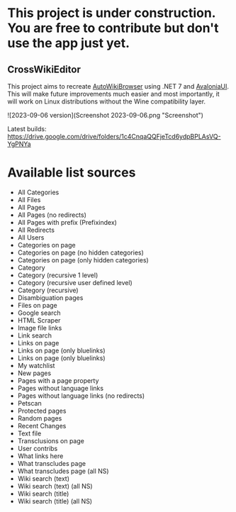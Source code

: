 # **This project is under construction. You are free to contribute but don't use the app just** yet.

## CrossWikiEditor

This project aims to recreate [AutoWikiBrowser](https://en.wikipedia.org/wiki/Wikipedia:AutoWikiBrowser) using .NET 7 and [AvaloniaUI](https://avaloniaui.net/). This will make future improvements much easier and most importantly, it will work on Linux distributions without the Wine compatibility layer.

![2023-09-06 version](Screenshot 2023-09-06.png "Screenshot")

Latest builds: https://drive.google.com/drive/folders/1c4CnqaQQFjeTcd6ydpBPLAsVQ-YgPNYa


# Available list sources
* All Categories
* All Files
* All Pages
* All Pages (no redirects)
* All Pages with prefix (Prefixindex)
* All Redirects
* All Users
* Categories on page
* Categories on page (no hidden categories)
* Categories on page (only hidden categories)
* Category
* Category (recursive 1 level)
* Category (recursive user defined level)
* Category (recursive)
* Disambiguation pages
* Files on page
* Google search
* HTML Scraper
* Image file links
* Link search
* Links on page
* Links on page (only bluelinks)
* Links on page (only bluelinks)
* My watchlist
* New pages
* Pages with a page property
* Pages without language links
* Pages without language links (no redirects)
* Petscan
* Protected pages
* Random pages
* Recent Changes
* Text file
* Transclusions on page
* User contribs
* What links here
* What transcludes page
* What transcludes page (all NS)
* Wiki search (text)
* Wiki search (text) (all NS)
* Wiki search (title)
* Wiki search (title) (all NS)